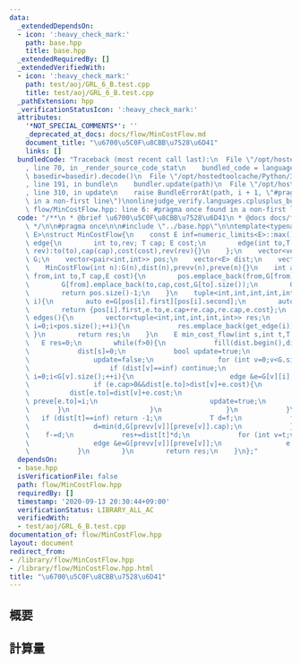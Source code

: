 ```yaml
---
data:
  _extendedDependsOn:
  - icon: ':heavy_check_mark:'
    path: base.hpp
    title: base.hpp
  _extendedRequiredBy: []
  _extendedVerifiedWith:
  - icon: ':heavy_check_mark:'
    path: test/aoj/GRL_6_B.test.cpp
    title: test/aoj/GRL_6_B.test.cpp
  _pathExtension: hpp
  _verificationStatusIcon: ':heavy_check_mark:'
  attributes:
    '*NOT_SPECIAL_COMMENTS*': ''
    _deprecated_at_docs: docs/flow/MinCostFlow.md
    document_title: "\u6700\u5C0F\u8CBB\u7528\u6D41"
    links: []
  bundledCode: "Traceback (most recent call last):\n  File \"/opt/hostedtoolcache/Python/3.8.5/x64/lib/python3.8/site-packages/onlinejudge_verify/documentation/build.py\"\
    , line 70, in _render_source_code_stat\n    bundled_code = language.bundle(stat.path,\
    \ basedir=basedir).decode()\n  File \"/opt/hostedtoolcache/Python/3.8.5/x64/lib/python3.8/site-packages/onlinejudge_verify/languages/cplusplus.py\"\
    , line 191, in bundle\n    bundler.update(path)\n  File \"/opt/hostedtoolcache/Python/3.8.5/x64/lib/python3.8/site-packages/onlinejudge_verify/languages/cplusplus_bundle.py\"\
    , line 310, in update\n    raise BundleErrorAt(path, i + 1, \"#pragma once found\
    \ in a non-first line\")\nonlinejudge_verify.languages.cplusplus_bundle.BundleErrorAt:\
    \ flow/MinCostFlow.hpp: line 6: #pragma once found in a non-first line\n"
  code: "/**\n * @brief \u6700\u5C0F\u8CBB\u7528\u6D41\n * @docs docs/flow/MinCostFlow.md\n\
    \ */\n\n#pragma once\n\n#include \"../base.hpp\"\n\ntemplate<typename T,typename\
    \ E>\nstruct MinCostFlow{\n    const E inf=numeric_limits<E>::max();\n    struct\
    \ edge{\n        int to,rev; T cap; E cost;\n        edge(int to,T cap,E cost,int\
    \ rev):to(to),cap(cap),cost(cost),rev(rev){}\n    };\n    vector<vector<edge>>\
    \ G;\n    vector<pair<int,int>> pos;\n    vector<E> dist;\n    vector<int> prevv,preve;\n\
    \    MinCostFlow(int n):G(n),dist(n),prevv(n),preve(n){}\n    int add_edge(int\
    \ from,int to,T cap,E cost){\n        pos.emplace_back(from,G[from].size());\n\
    \        G[from].emplace_back(to,cap,cost,G[to].size());\n        G[to].emplace_back(from,0,-cost,G[from].size()-1);\n\
    \        return pos.size()-1;\n    }\n    tuple<int,int,int,int,int> get_edge(int\
    \ i){\n        auto e=G[pos[i].first][pos[i].second];\n        auto re=G[e.to][e.rev];\n\
    \        return {pos[i].first,e.to,e.cap+re.cap,re.cap,e.cost};\n    }\n    vector<tuple<int,int,int,int,int>>\
    \ edges(){\n        vector<tuple<int,int,int,int,int>> res;\n        for (int\
    \ i=0;i<pos.size();++i){\n            res.emplace_back(get_edge(i));\n       \
    \ }\n        return res;\n    }\n    E min_cost_flow(int s,int t,T f){\n     \
    \   E res=0;\n        while(f>0){\n            fill(dist.begin(),dist.end(),inf);\n\
    \            dist[s]=0;\n            bool update=true;\n            while(update){\n\
    \                update=false;\n                for (int v=0;v<G.size();++v){\n\
    \                    if (dist[v]==inf) continue;\n                    for (int\
    \ i=0;i<G[v].size();++i){\n                        edge &e=G[v][i];\n        \
    \                if (e.cap>0&&dist[e.to]>dist[v]+e.cost){\n                  \
    \          dist[e.to]=dist[v]+e.cost;\n                            prevv[e.to]=v;\
    \ preve[e.to]=i;\n                            update=true;\n                 \
    \       }\n                    }\n                }\n            }\n         \
    \   if (dist[t]==inf) return -1;\n            T d=f;\n            for (int v=t;v!=s;v=prevv[v]){\n\
    \                d=min(d,G[prevv[v]][preve[v]].cap);\n            }\n        \
    \    f-=d;\n            res+=dist[t]*d;\n            for (int v=t;v!=s;v=prevv[v]){\n\
    \                edge &e=G[prevv[v]][preve[v]];\n                e.cap-=d; G[v][e.rev].cap+=d;\n\
    \            }\n        }\n        return res;\n    }\n};"
  dependsOn:
  - base.hpp
  isVerificationFile: false
  path: flow/MinCostFlow.hpp
  requiredBy: []
  timestamp: '2020-09-13 20:30:44+09:00'
  verificationStatus: LIBRARY_ALL_AC
  verifiedWith:
  - test/aoj/GRL_6_B.test.cpp
documentation_of: flow/MinCostFlow.hpp
layout: document
redirect_from:
- /library/flow/MinCostFlow.hpp
- /library/flow/MinCostFlow.hpp.html
title: "\u6700\u5C0F\u8CBB\u7528\u6D41"
---
```

## 概要

## 計算量